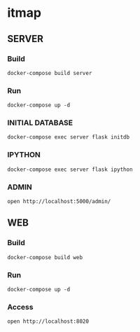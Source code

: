 # itmap

## SERVER

### Build

```
docker-compose build server
```

### Run

```
docker-compose up -d
```

### INITIAL DATABASE

```
docker-compose exec server flask initdb
```

### IPYTHON

```
docker-compose exec server flask ipython
```

### ADMIN

```
open http://localhost:5000/admin/
```

## WEB

### Build

```
docker-compose build web
```

### Run

```
docker-compose up -d
```

### Access

```
open http://localhost:8020
```

